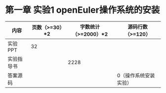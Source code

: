 # **第一章 实验1 openEuler操作系统的安装**

| 内容       | 页数（>=30）*2 | 字数统计（>=2000）*2 | 源码行数（>=120）     |
| ---------- | -------------- | -------------------- | --------------------- |
| 实验PPT    | 32             |                      |                       |
| 实验指导书 |                | 2228                 |                       |
| 答案源码   |                |                      | 0（操作系统安装实验） |

